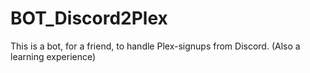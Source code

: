 # BOT_Discord2Plex
This is a bot, for a friend, to handle Plex-signups from Discord. (Also a learning experience)
